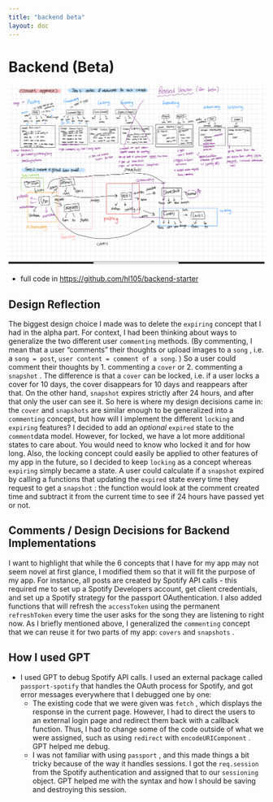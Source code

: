 ```yaml
---
title: "backend beta"
layout: doc
---
```


# Backend (Beta) 

![bb.jpg](../blog_assets/bb.jpeg)

- full code in https://github.com/hl105/backend-starter

## **Design Reflection**

The biggest design choice I made was to delete the `expiring` concept that I had in the alpha part. For context, I had been thinking about ways to generalize the two different user `commenting` methods. (By commenting, I mean that a user “comments” their thoughts or upload images to a `song` , i.e. a `song = post`, `user content = comment of a song`. ) So a user could comment their thoughts by 1. commenting a `cover` or 2. commenting a `snapshot` . The difference is that a `cover` can be locked, i.e. if a user locks a cover for 10 days, the cover disappears for 10 days and reappears after that. On the other hand, `snapshot` expires strictly after 24 hours, and after that only the user can see it. So here is where my design decisions came in: the `cover` and `snapshots` are similar enough to be generalized into a `commenting` concept, but how will I implement the different `locking` and `expiring` features? I decided to add an *optional* `expired` state to the `comment`data model. However, for locked, we have a lot more additional states to care about. You would need to know who locked it and for how long. Also, the locking concept could easily be applied to other features of my app in the future, so I decided to keep `locking`  as a concept whereas `expiring` simply became a state. A user could calculate if a `snapshot` expired by calling a functions that updating the `expired` state every time they request to get a `snapshot` : the function would look at the comment created time and subtract it from the current time to see if 24 hours have passed yet or not. 

## Comments / Design Decisions for Backend Implementations

I want to highlight that while the 6 concepts that I have for my app may not seem novel at first glance, I modified them so that it will fit the purpose of my app. For instance, all posts are created by Spotify API calls - this required me to set up a Spotify Developers account, get client credentials, and set up a Spotify strategy for the passport OAuthentication. I also added functions that will refresh the `accessToken` using the permanent `refreshToken` every time the user asks for the song they are listening to right now. As I briefly mentioned above, I generalized the `commenting` concept that we can reuse it for two parts of my app: `covers` and `snapshots` .

## How I used GPT

- I used GPT to debug Spotify API calls. I used an external package called `passport-spotify`  that handles the OAuth process for Spotify, and got error messages everywhere that I debugged one by one:
    - The existing code that we were given was `fetch` , which displays the response in the current page. However, I had to direct the users to an external login page and redirect them back with a callback function. Thus, I had to change some of the code outside of what we were assigned, such as using `redirect` with `encodeURIComponent` . GPT helped me debug.
    - I was not familiar with using `passport` , and this made things a bit tricky because of the way it handles sessions. I got the `req.session` from the Spotify authentication and assigned that to our `sessioning` object. GPT helped me with the syntax and how I should be saving and destroying this session.